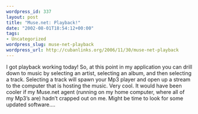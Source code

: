 ```yaml
--- 
wordpress_id: 337
layout: post
title: "Muse.net: Playback!"
date: "2002-08-01T18:54:12+00:00"
tags: 
- Uncategorized
wordpress_slug: muse-net-playback
wordpress_url: http://cubanlinks.org/2006/11/30/muse-net-playback
---
```

<p>I got playback working today!  So, at this point in my application you can drill down to music by selecting an artist, selecting an album, and then selecting a track.  Selecting a track will spawn your Mp3 player and open up a stream to the computer that is hosting the music.  Very cool.  It would have been cooler if my Muse.net agent (running on my home computer, where all of my Mp3&#8217;s are) hadn&#8217;t crapped out on me.  Might be time to look for some updated software&#8230;.</p>
